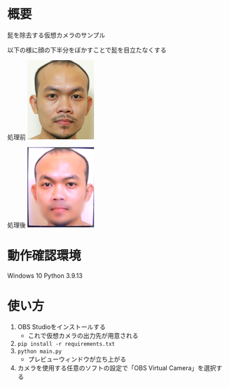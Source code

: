 # 概要
髭を除去する仮想カメラのサンプル

以下の様に顔の下半分をぼかすことで髭を目立たなくする

処理前
![処理前](./sample_face_original.png)

処理後
![処理後](./sample_face_proceed.png)

# 動作確認環境
Windows 10
Python 3.9.13

# 使い方
1. OBS Studioをインストールする
    - これで仮想カメラの出力先が用意される
2. `pip install -r requirements.txt`
3. `python main.py`
    - プレビューウィンドウが立ち上がる
4. カメラを使用する任意のソフトの設定で「OBS Virtual Camera」を選択する